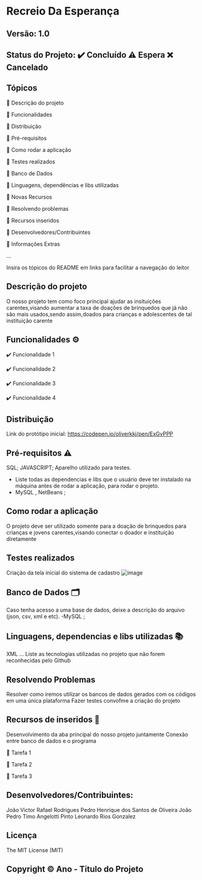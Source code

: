 # Recreio Da Esperança
## Versão: 1.0 
## Status do Projeto: ✔️ Concluído ⚠️ Espera ❌ Cancelado
## Tópicos
🔹 Descrição do projeto 

🔹 Funcionalidades

🔹 Distribuição

🔹 Pré-requisitos

🔹 Como rodar a aplicação

🔹 Testes realizados

🔹 Banco de Dados

🔹 Linguagens, dependências e libs utilizadas

🔹 Novas Recursos

🔹 Resolvendo problemas

🔹 Recursos inseridos 

🔹 Desenvolvedores/Contribuintes

🔹 Informações Extras


...

Insira os tópicos do README em links para facilitar a navegação do leitor

## Descrição do projeto

 O nosso projeto tem como foco principal ajudar as insituições carentes,visando aumentar a taxa de doações de brinquedos que já não são mais usados,sendo assim,doados para crianças e adolescentes de tal instituição carente

## Funcionalidades ⚙️
✔️ Funcionalidade 1

✔️ Funcionalidade 2

✔️ Funcionalidade 3

✔️ Funcionalidade 4

## Distribuição
Link do protótipo inicial: https://codepen.io/oliverkkj/pen/ExGvPPP

## Pré-requisitos ⚠️    
SQL;
JAVASCRIPT; 
Aparelho utilizado para testes.
- Liste todas as dependencias e libs que o usuário deve ter instalado na máquina antes de rodar a aplicação, para rodar o projeto.
- MySQL , NetBeans ;

## Como rodar a aplicação 
O projeto deve ser utilizado somente para a doação de brinquedos para crianças e jovens carentes,visando conectar o doador e instituição diretamente

## Testes realizados
Criação da tela inicial do sistema de cadastro
![image](https://github.com/PepOliveira/ReadMe/assets/135566747/3b905e1e-e38b-43de-a8e5-eb7c9af52eb5)


## Banco de Dados 🗂️
Caso tenha acesso a uma base de dados, deixe a descrição do arquivo (json, csv, xml e etc).
-MySQL ;

## Linguagens, dependencias e libs utilizadas 📚

XML
...
Liste as tecnologias utilizadas no projeto que não forem reconhecidas pelo Github

## Resolvendo Problemas 
Resolver como iremos utilizar os bancos de dados gerados com os códigos em uma única plataforma
Fazer testes convofme a criação do projeto

## Recursos de inseridos 🧰
Desenvolvimento da aba principal do nosso projeto juntamente
Conexão entre banco de dados e o programa

📝 Tarefa 1

📝 Tarefa 2

📝 Tarefa 3

## Desenvolvedores/Contribuintes:
João Victor Rafael Rodrigues
Pedro Henrique dos Santos de Oliveira
João Pedro Timo Angelotti Pinto
Leonardo Rios Gonzalez

## Licença
The MIT License (MIT)

## Copyright ©️ Ano - Titulo do Projeto
